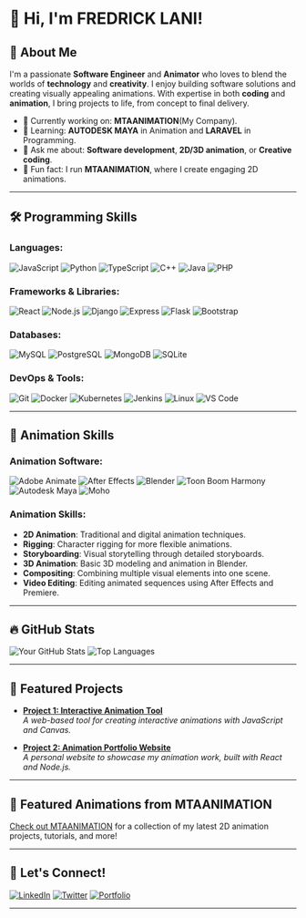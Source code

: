 # 👋 Hi, I'm FREDRICK LANI!

## 🚀 About Me
I'm a passionate **Software Engineer** and **Animator** who loves to blend the worlds of **technology** and **creativity**. I enjoy building software solutions and creating visually appealing animations. With expertise in both **coding** and **animation**, I bring projects to life, from concept to final delivery.

- 🔭 Currently working on: **MTAANIMATION**(My Company).
- 🌱 Learning: **AUTODESK MAYA** in Animation and **LARAVEL** in Programming.
- 💬 Ask me about: **Software development**, **2D/3D animation**, or **Creative coding**.
- 🎨 Fun fact: I run **MTAANIMATION**, where I create engaging 2D animations.

---

## 🛠️ Programming Skills

### Languages:
![JavaScript](https://img.shields.io/badge/-JavaScript-F7DF1E?logo=javascript&logoColor=black&style=for-the-badge)
![Python](https://img.shields.io/badge/-Python-3776AB?logo=python&logoColor=white&style=for-the-badge)
![TypeScript](https://img.shields.io/badge/-TypeScript-3178C6?logo=typescript&logoColor=white&style=for-the-badge)
![C++](https://img.shields.io/badge/-C++-00599C?logo=cplusplus&logoColor=white&style=for-the-badge)
![Java](https://img.shields.io/badge/-Java-007396?logo=java&logoColor=white&style=for-the-badge)
![PHP](https://img.shields.io/badge/-PHP-777BB4?logo=php&logoColor=white&style=for-the-badge)

### Frameworks & Libraries:
![React](https://img.shields.io/badge/-React-61DAFB?logo=react&logoColor=black&style=for-the-badge)
![Node.js](https://img.shields.io/badge/-Node.js-339933?logo=nodedotjs&logoColor=white&style=for-the-badge)
![Django](https://img.shields.io/badge/-Django-092E20?logo=django&logoColor=white&style=for-the-badge)
![Express](https://img.shields.io/badge/-Express-000000?logo=express&logoColor=white&style=for-the-badge)
![Flask](https://img.shields.io/badge/-Flask-000000?logo=flask&logoColor=white&style=for-the-badge)
![Bootstrap](https://img.shields.io/badge/-Bootstrap-563D7C?logo=bootstrap&logoColor=white&style=for-the-badge)

### Databases:
![MySQL](https://img.shields.io/badge/-MySQL-4479A1?logo=mysql&logoColor=white&style=for-the-badge)
![PostgreSQL](https://img.shields.io/badge/-PostgreSQL-336791?logo=postgresql&logoColor=white&style=for-the-badge)
![MongoDB](https://img.shields.io/badge/-MongoDB-47A248?logo=mongodb&logoColor=white&style=for-the-badge)
![SQLite](https://img.shields.io/badge/-SQLite-003B57?logo=sqlite&logoColor=white&style=for-the-badge)

### DevOps & Tools:
![Git](https://img.shields.io/badge/-Git-F05032?logo=git&logoColor=white&style=for-the-badge)
![Docker](https://img.shields.io/badge/-Docker-2496ED?logo=docker&logoColor=white&style=for-the-badge)
![Kubernetes](https://img.shields.io/badge/-Kubernetes-326CE5?logo=kubernetes&logoColor=white&style=for-the-badge)
![Jenkins](https://img.shields.io/badge/-Jenkins-D24939?logo=jenkins&logoColor=white&style=for-the-badge)
![Linux](https://img.shields.io/badge/-Linux-FCC624?logo=linux&logoColor=black&style=for-the-badge)
![VS Code](https://img.shields.io/badge/-VS_Code-007ACC?logo=visualstudiocode&logoColor=white&style=for-the-badge)

---

## 🎨 Animation Skills

### Animation Software:
![Adobe Animate](https://img.shields.io/badge/-Adobe_Animate-FF6F00?logo=adobeanimate&logoColor=white&style=for-the-badge)
![After Effects](https://img.shields.io/badge/-After_Effects-9999FF?logo=adobeaftereffects&logoColor=white&style=for-the-badge)
![Blender](https://img.shields.io/badge/-Blender-F5792A?logo=blender&logoColor=white&style=for-the-badge)
![Toon Boom Harmony](https://img.shields.io/badge/-Toon_Boom_Harmony-FFCC00?logo=toonboom&logoColor=black&style=for-the-badge)
![Autodesk Maya](https://img.shields.io/badge/-Autodesk_Maya-3C9CD7?logo=autodesk&logoColor=white&style=for-the-badge)
![Moho](https://img.shields.io/badge/-Moho-4A90E2?logo=none&style=for-the-badge)

### Animation Skills:
- **2D Animation**: Traditional and digital animation techniques.
- **Rigging**: Character rigging for more flexible animations.
- **Storyboarding**: Visual storytelling through detailed storyboards.
- **3D Animation**: Basic 3D modeling and animation in Blender.
- **Compositing**: Combining multiple visual elements into one scene.
- **Video Editing**: Editing animated sequences using After Effects and Premiere.

---

## 🔥 GitHub Stats

![Your GitHub Stats](https://github-readme-stats.vercel.app/api?username=laniricky&show_icons=true&theme=radical)
![Top Languages](https://github-readme-stats.vercel.app/api/top-langs/?username=laniricky&layout=compact&theme=radical)

---

## 💼 Featured Projects

- **[Project 1: Interactive Animation Tool](https://github.com/Mine/Animation)**  
  _A web-based tool for creating interactive animations with JavaScript and Canvas._

- **[Project 2: Animation Portfolio Website](https://github.com/Mine/Animationproj)**  
  _A personal website to showcase my animation work, built with React and Node.js._

---

## 🎨 Featured Animations from MTAANIMATION

[Check out MTAANIMATION](https://www.tiktok.com/@reallaniricky?lang=en) for a collection of my latest 2D animation projects, tutorials, and more!

---

## 🔗 Let's Connect!

[![LinkedIn](https://img.shields.io/badge/-LinkedIn-0A66C2?logo=linkedin&logoColor=white&style=for-the-badge)](https://www.linkedin.com/in/fredrick-lani-18b255208/)
[![Twitter](https://img.shields.io/badge/-Twitter-1DA1F2?logo=twitter&logoColor=white&style=for-the-badge)](https://twitter.com/laniricky)
[![Portfolio](https://img.shields.io/badge/-Portfolio-ff5555?logo=firefoxbrowser&logoColor=white&style=for-the-badge)](https://mtaanimation.com/)

---



